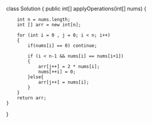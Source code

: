 class Solution {
    public int[] applyOperations(int[] nums) {
        
        int n = nums.length;
        int [] arr = new int[n];

        for (int i = 0 , j = 0; i < n; i++)
        {
            if(nums[i] == 0) continue;
            
            if (i < n-1 && nums[i] == nums[i+1])
            {
                arr[j++] = 2 * nums[i];
                nums[++i] = 0;
            }else{
                arr[j++] = nums[i];
            }
        }
        return arr;
    }
}